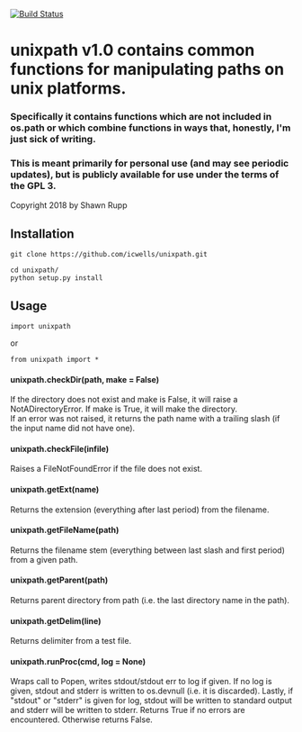 [![Build Status](https://travis-ci.com/icwells/unixpath.svg?branch=master)](https://travis-ci.com/icwells/unixpath)
# unixpath v1.0 contains common functions for manipulating paths on unix platforms.  

### Specifically it contains functions which are not included in os.path or which combine functions in ways that, honestly, I'm just sick of writing.  
### This is meant primarily for personal use (and may see periodic updates), but is publicly available for use under the terms of the GPL 3.  

Copyright 2018 by Shawn Rupp  

## Installation  

	git clone https://github.com/icwells/unixpath.git  

	cd unixpath/  
	python setup.py install  

## Usage  

	import unixpath  

or  

	from unixpath import *  

#### unixpath.checkDir(path, make = False)  
If the directory does not exist and make is False, it will raise a NotADirectoryError. If make is True, it will make the directory.  
If an error was not raised, it returns the path name with a trailing slash (if the input name did not have one).  

#### unixpath.checkFile(infile)
Raises a FileNotFoundError if the file does not exist.   

#### unixpath.getExt(name)
Returns the extension (everything after last period) from the filename.  

#### unixpath.getFileName(path)
Returns the filename stem (everything between last slash and first period) from a given path.  

#### unixpath.getParent(path)   
Returns parent directory from path (i.e. the last directory name in the path).  

#### unixpath.getDelim(line)   
Returns delimiter from a test file.  

#### unixpath.runProc(cmd, log = None)  
Wraps call to Popen, writes stdout/stdout err to log if given. If no log is given, stdout and stderr is written to os.devnull 
(i.e. it is discarded). Lastly, if "stdout" or "stderr" is given for log, stdout will be written to standard output and stderr will 
be written to stderr. Returns True if no errors are encountered. Otherwise returns False.  
